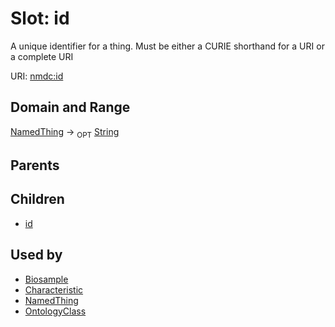 
# Slot: id


A unique identifier for a thing. Must be either a CURIE shorthand for a URI or a complete URI

URI: [nmdc:id](https://microbiomedata/meta/id)

## Domain and Range

[NamedThing](NamedThing.md) ->  <sub>OPT</sub> [String](String.md)

## Parents


## Children

 *  [id](biosample_id.md)

## Used by

 * [Biosample](Biosample.md)
 * [Characteristic](Characteristic.md)
 * [NamedThing](NamedThing.md)
 * [OntologyClass](OntologyClass.md)
